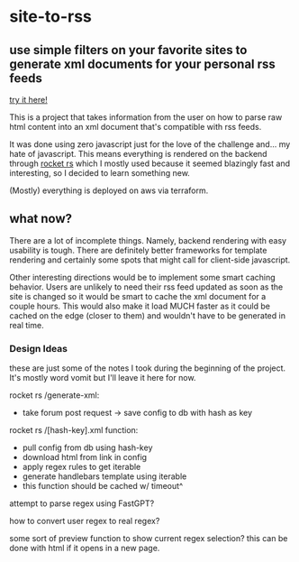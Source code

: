 # site-to-rss
## use simple filters on your favorite sites to generate xml documents for your personal rss feeds
[try it here!](https://site2rss.protolemon.com/)

This is a project that takes information from the user on how to parse raw html content
into an xml document that's compatible with rss feeds.

It was done using zero javascript just for the love of the challenge and... my hate of javascript. This means
everything is rendered on the backend through [rocket rs](https://rocket.rs/) which I mostly used because
it seemed blazingly fast and interesting, so I decided to learn something new.

(Mostly) everything is deployed on aws via terraform.

## what now?
There are a lot of incomplete things. Namely, backend rendering with easy usability is tough. There are
definitely better frameworks for template rendering and certainly some spots that might call for client-side
javascript.

Other interesting directions would be to implement some smart caching behavior. Users are unlikely to need
their rss feed updated as soon as the site is changed so it would be smart to cache the xml document for a
couple hours. This would also make it load MUCH faster as it could be cached on the edge (closer to them) and wouldn't
have to be generated in real time.

### Design Ideas
these are just some of the notes I took during the beginning of the project. It's mostly word vomit but I'll leave it
here for now.


rocket rs /generate-xml:
- take forum post request -> save config to db with hash as key

rocket rs /\[hash-key\].xml function:
- pull config from db using hash-key
- download html from link in config
- apply regex rules to get iterable
- generate handlebars template using iterable
- this function should be cached w/ timeout^

attempt to parse regex using FastGPT?

how to convert user regex to real regex?

some sort of preview function to show current regex selection?
this can be done with html if it opens in a new page.
